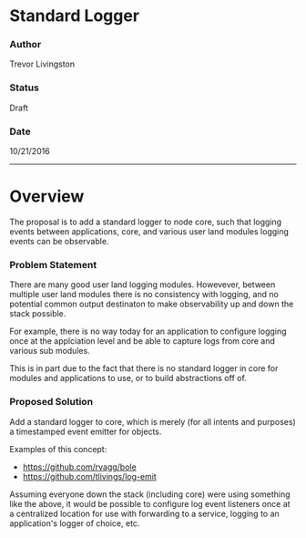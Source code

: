 # Standard Logger

### Author 

Trevor Livingston

### Status

Draft

### Date

10/21/2016

---

# Overview

The proposal is to add a standard logger to node core, such that logging events between applications, core, and various user land
modules logging events can be observable. 

### Problem Statement

There are many good user land logging modules. Howevever, between multiple user land modules there is no consistency with logging, and 
no potential common output destinaton to make observability up and down the stack possible.

For example, there is no way today for an application to configure logging once at the applciation level and be able to capture logs 
from core and various sub modules.

This is in part due to the fact that there is no standard logger in core for modules and applications to use, or to build abstractions
off of.

### Proposed Solution

Add a standard logger to core, which is merely (for all intents and purposes) a timestamped event emitter for objects.

Examples of this concept:

- https://github.com/rvagg/bole
- https://github.com/tlivings/log-emit

Assuming everyone down the stack (including core) were using something like the above, it would be possible to configure log event
listeners once at a centralized location for use with forwarding to a service, logging to an application's logger of choice, etc.
